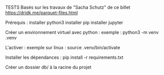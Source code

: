 TESTS Basés sur les travaux de "Sacha Schutz" de ce billet https://dridk.me/parquet-files.html


Prérequis : 
    installer python3
    installer pip
    installer jupyter
    
Créer un environnement virtuel avec python :
    exemple : python3 -m venv .venv

L'activer :
    exemple sur linux : source .venv/bin/activate

Installer les dépendances :
    pip install -r requirements.txt

Créer un dossier db/ à la racine du projet
